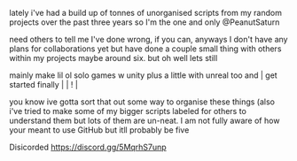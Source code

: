 lately i've had a build up of tonnes of unorganised scripts from my random projects over the past three years so
I'm the one and only @PeanutSaturn


need others to tell me I've done wrong, if you can, anyways I don't have any plans for collaborations yet but have done a couple small thing with others within my projects maybe around six. but oh well lets still 
 





mainly make lil ol solo games w unity plus a little with unreal too and  | get started finally | | ! |






you know ive gotta sort that out some way to organise these things (also i've tried to make some of my bigger scripts labeled for others to understand them but lots of them are un-neat.
I am not fully aware of how your meant to use GitHub but itll probably be five






Disicorded
https://discord.gg/5MqrhS7unp



